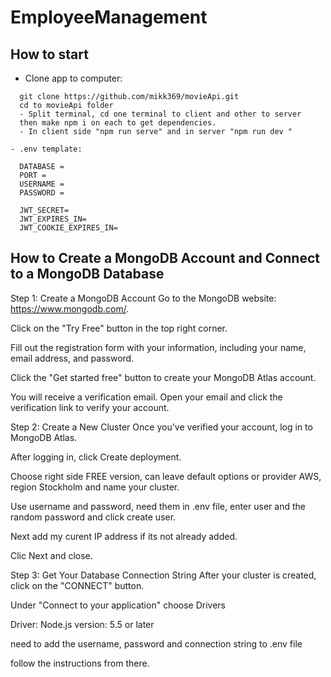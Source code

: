 # EmployeeManagement


## How to start

- Clone app to computer:

```
  git clone https://github.com/mikk369/movieApi.git
  cd to movieApi folder
  - Split terminal, cd one terminal to client and other to server
  then make npm i on each to get dependencies.
  - In client side "npm run serve" and in server "npm run dev "

- .env template:

  DATABASE =
  PORT =
  USERNAME =
  PASSWORD =

  JWT_SECRET=
  JWT_EXPIRES_IN=
  JWT_COOKIE_EXPIRES_IN=

```

## How to Create a MongoDB Account and Connect to a MongoDB Database

Step 1: Create a MongoDB Account
Go to the MongoDB website: https://www.mongodb.com/.

Click on the "Try Free" button in the top right corner.

Fill out the registration form with your information, including your name, email address, and password.

Click the "Get started free" button to create your MongoDB Atlas account.

You will receive a verification email. Open your email and click the verification link to verify your account.

Step 2: Create a New Cluster
Once you've verified your account, log in to MongoDB Atlas.

After logging in, click Create deployment.

Choose right side FREE version, can leave default options or provider AWS, region Stockholm and name your cluster.

Use username and password, need them in .env file, enter user and the random password and click create user.

Next add my curent IP address if its not already added.

Clic Next and close.

Step 3: Get Your Database Connection String
After your cluster is created, click on the "CONNECT" button.

Under "Connect to your application" choose Drivers

Driver: Node.js version: 5.5 or later

need to add the username, password and connection string to .env file

follow the instructions from there.
